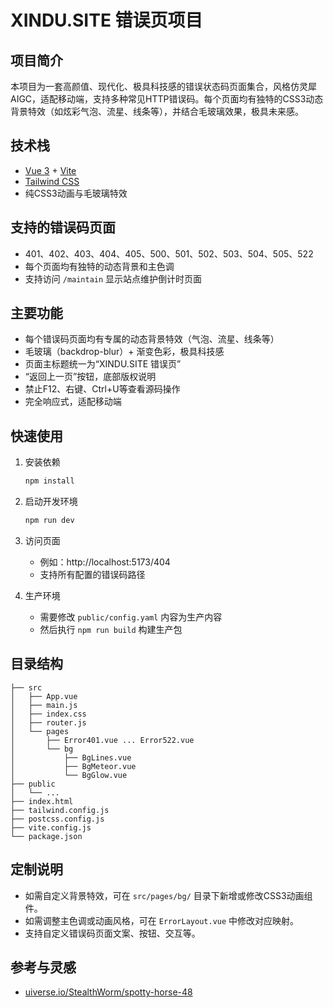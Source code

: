 # XINDU.SITE 错误页项目

## 项目简介

本项目为一套高颜值、现代化、极具科技感的错误状态码页面集合，风格仿灵犀AIGC，适配移动端，支持多种常见HTTP错误码。每个页面均有独特的CSS3动态背景特效（如炫彩气泡、流星、线条等），并结合毛玻璃效果，极具未来感。

## 技术栈
- [Vue 3](https://vuejs.org/) + [Vite](https://vitejs.dev/)
- [Tailwind CSS](https://tailwindcss.com/)
- 纯CSS3动画与毛玻璃特效

## 支持的错误码页面
- 401、402、403、404、405、500、501、502、503、504、505、522
- 每个页面均有独特的动态背景和主色调
- 支持访问 `/maintain` 显示站点维护倒计时页面

## 主要功能
- 每个错误码页面均有专属的动态背景特效（气泡、流星、线条等）
- 毛玻璃（backdrop-blur）+ 渐变色彩，极具科技感
- 页面主标题统一为“XINDU.SITE 错误页”
- “返回上一页”按钮，底部版权说明
- 禁止F12、右键、Ctrl+U等查看源码操作
- 完全响应式，适配移动端

## 快速使用

1. 安装依赖
   ```bash
   npm install
   ```
2. 启动开发环境
   ```bash
   npm run dev
   ```
3. 访问页面
   - 例如：http://localhost:5173/404
   - 支持所有配置的错误码路径

4. 生产环境
   - 需要修改 `public/config.yaml` 内容为生产内容
   - 然后执行 `npm run build` 构建生产包

## 目录结构
```
├── src
│   ├── App.vue
│   ├── main.js
│   ├── index.css
│   ├── router.js
│   └── pages
│       ├── Error401.vue ... Error522.vue
│       └── bg
│           ├── BgLines.vue
│           ├── BgMeteor.vue
│           └── BgGlow.vue
├── public
│   └── ...
├── index.html
├── tailwind.config.js
├── postcss.config.js
├── vite.config.js
└── package.json
```

## 定制说明
- 如需自定义背景特效，可在 `src/pages/bg/` 目录下新增或修改CSS3动画组件。
- 如需调整主色调或动画风格，可在 `ErrorLayout.vue` 中修改对应映射。
- 支持自定义错误码页面文案、按钮、交互等。

## 参考与灵感
- [uiverse.io/StealthWorm/spotty-horse-48](https://uiverse.io/StealthWorm/spotty-horse-48)
